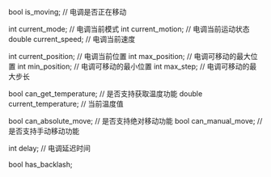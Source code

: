 bool is_moving; // 电调是否正在移动

int current_mode; // 电调当前模式
int current_motion;   // 电调当前运动状态
double current_speed; // 电调当前速度

int current_position; // 电调当前位置
int max_position; // 电调可移动的最大位置
int min_position; // 电调可移动的最小位置
int max_step; // 电调可移动的最大步长

bool can_get_temperature;   // 是否支持获取温度功能
double current_temperature; // 当前温度值

bool can_absolute_move; // 是否支持绝对移动功能
bool can_manual_move;   // 是否支持手动移动功能

int delay; // 电调延迟时间

bool has_backlash;
